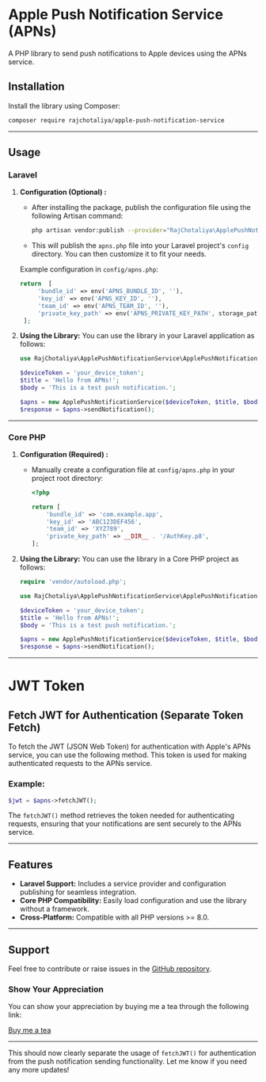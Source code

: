 # Apple Push Notification Service (APNs)

A PHP library to send push notifications to Apple devices using the APNs service.

## Installation

Install the library using Composer:

```bash
composer require rajchotaliya/apple-push-notification-service
```

---

## Usage

### Laravel
1. **Configuration (Optional) :**
   - After installing the package, publish the configuration file using the following Artisan command:
     ```bash
     php artisan vendor:publish --provider="RajChotaliya\ApplePushNotificationService\ApplePushNotificationServiceProvider"
     ```
   - This will publish the `apns.php` file into your Laravel project's `config` directory. You can then customize it to fit your needs.

   Example configuration in `config/apns.php`:
   ```php
   return  [
        'bundle_id' => env('APNS_BUNDLE_ID', ''),
        'key_id' => env('APNS_KEY_ID', ''),
        'team_id' => env('APNS_TEAM_ID', ''),
        'private_key_path' => env('APNS_PRIVATE_KEY_PATH', storage_path('AuthKey.p8')),
    ];
   ```

2. **Using the Library:**
   You can use the library in your Laravel application as follows:
   ```php
   use RajChotaliya\ApplePushNotificationService\ApplePushNotificationService;

   $deviceToken = 'your_device_token';
   $title = 'Hello from APNs!';
   $body = 'This is a test push notification.';

   $apns = new ApplePushNotificationService($deviceToken, $title, $body);
   $response = $apns->sendNotification();
   ```

---

### Core PHP
1. **Configuration (Required) :**
   - Manually create a configuration file at `config/apns.php` in your project root directory:
     ```php
     <?php

     return [
         'bundle_id' => 'com.example.app',
         'key_id' => 'ABC123DEF456',
         'team_id' => 'XYZ789',
         'private_key_path' => __DIR__ . '/AuthKey.p8',
     ];
     ```

2. **Using the Library:**
   You can use the library in a Core PHP project as follows:
   ```php
   require 'vendor/autoload.php';

   use RajChotaliya\ApplePushNotificationService\ApplePushNotificationService;

   $deviceToken = 'your_device_token';
   $title = 'Hello from APNs!';
   $body = 'This is a test push notification.';

   $apns = new ApplePushNotificationService($deviceToken, $title, $body);
   $response = $apns->sendNotification();
   ```

---

# JWT Token

## Fetch JWT for Authentication (Separate Token Fetch)

To fetch the JWT (JSON Web Token) for authentication with Apple's APNs service, you can use the following method. This token is used for making authenticated requests to the APNs service.

### Example:

```php
$jwt = $apns->fetchJWT();
```

The `fetchJWT()` method retrieves the token needed for authenticating requests, ensuring that your notifications are sent securely to the APNs service.

---

## Features
- **Laravel Support:** Includes a service provider and configuration publishing for seamless integration.
- **Core PHP Compatibility:** Easily load configuration and use the library without a framework.
- **Cross-Platform:** Compatible with all PHP versions >= 8.0.

---

## Support

Feel free to contribute or raise issues in the [GitHub repository](https://github.com/RajChotaliya/apple-push-notification-service).

### Show Your Appreciation

You can show your appreciation by buying me a tea through the following link:

[Buy me a tea](https://drive.google.com/file/d/1-i7MNcvvixDv5C2qrnQJ0uFWdUbUvxI3/view?usp=sharing)

---

This should now clearly separate the usage of `fetchJWT()` for authentication from the push notification sending functionality. Let me know if you need any more updates!